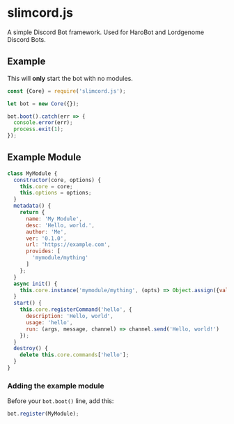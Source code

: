 # slimcord.js

A simple Discord Bot framework. Used for HaroBot and Lordgenome Discord Bots.

## Example
This will **only** start the bot with no modules.
```js
const {Core} = require('slimcord.js');

let bot = new Core({});

bot.boot().catch(err => {
  console.error(err);
  process.exit(1);
});
```

## Example Module
```js
class MyModule {
  constructor(core, options) {
    this.core = core;
    this.options = options;
  }
  metadata() {
    return {
      name: 'My Module',
      desc: 'Hello, world.',
      author: 'Me',
      ver: '0.1.0',
      url: 'https://example.com',
      provides: [
        'mymodule/mything'
      ]
    };
  }
  async init() {
    this.core.instance('mymodule/mything', (opts) => Object.assign({val: 'Hello, world'}, opts));
  }
  start() {
    this.core.registerCommand('hello', {
      description: 'Hello, world',
      usage: 'hello',
      run: (args, message, channel) => channel.send('Hello, world!')
    });
  }
  destroy() {
    delete this.core.commands['hello'];
  }
}
```

### Adding the example module
Before your `bot.boot()` line, add this:
```js
bot.register(MyModule);
```
